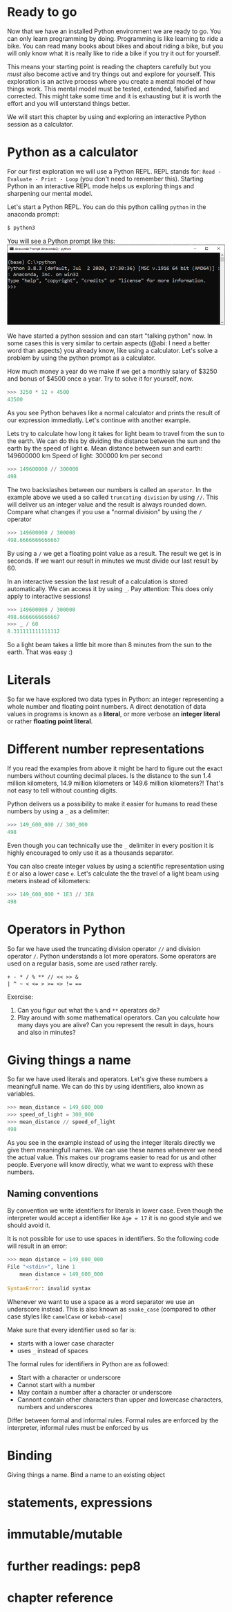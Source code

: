 # Ready to go
Now that we have an installed Python environment we are ready to go. You can only learn programming by doing. Programming is like learning to ride a bike. You can read many books about bikes and about riding a bike, but you will only know what it is really like to ride a bike if you try it out for yourself.

This means your starting point is reading the chapters carefully but you *must* also become active and try things out and explore for yourself. This exploration is an active process where you create a mental model of how things work. This mental model must be tested, extended, falsified and corrected. This might take some time and it is exhausting but it is worth the effort and you will unterstand things better.

We will start this chapter by using and exploring an interactive Python session as a calculator.

# Python as a calculator
For our first exploration we will use a Python REPL. REPL stands for: `Read - Evaluate - Print - Loop` (you don't need to remember this). Starting Python in an interactive REPL mode helps us exploring things and sharpening our mental model.

Let's start a Python REPL. You can do this python calling `python` in the anaconda prompt:
``` python
$ python3
```
You will see a Python prompt like this:
![Interactive Python session](ressources/ipython.png "Interactive Python session")

We have started a python session and can start "talking python" now. In some cases this is very similar to certain aspects (@abi: I need a better word than aspects) you already know, like using a calculator. Let's solve a problem by using the python prompt as a calculator.

How much money a year do we make if we get a monthly salary of $3250 and bonus of $4500 once a year. Try to solve it for yourself, now.
``` python
>>> 3250 * 12 + 4500
43500
``` 
As you see Python behaves like a normal calculator and prints the result of our expression immediatly. Let's continue with another example.

Lets try to calculate how long it takes for light beam to travel from the sun to the earth. We can do this by dividing the distance between the sun and the earth by the speed of light **c**.
Mean distance between sun and earth: 149600000 km
Speed of light: 300000 km per second

``` python
>>> 149600000 // 300000 
498
``` 

The two backslashes between our numbers is called an `operator`. In the example above we used a so called `truncating division` by using `//`. This will deliver us an integer value and the result is always rounded down. Compare what changes if you use a "normal division" by using the `/` operator 

``` python
>>> 149600000 / 300000 
498.6666666666667
``` 

By using a `/` we get a floating point value as a result. The result we get is in seconds. If we want our result in minutes we must divide our last result by 60.

In an interactive session the last result of a calculation is stored automatically. We can access it by using `_`. Pay attention: This does only apply to interactive sessions!

``` python
>>> 149600000 / 300000 
498.6666666666667
>>> _ / 60
8.311111111111112
``` 

So a light beam takes a little bit more than 8 minutes from the sun to the earth. That was easy :)

# Literals
So far we have explored two data types in Python: an integer representing a whole number and floating point numbers. A direct denotation of data values in programs is known as a **literal**, or more verbose an **integer literal** or rather **floating point literal**. 

# Different number representations
If you read the examples from above it might be hard to figure out the exact numbers without counting decimal places. Is the distance to the sun 1.4 million kilometers, 14.9 million kilometers or 149.6 million kilometers?! That's not easy to tell without counting digits.

Python delivers us a possibility to make it easier for humans to read these numbers by using a `_` as a delimiter:

``` python
>>> 149_600_000 // 300_000 
498
``` 

Even though you can technically use the `_` delimiter in every position it is highly encouraged to only use it as a thousands separator.

You can also create integer values by using a scientific representation using `E` or also a lower case `e`. Let's calculate the the travel of a light beam using meters instead of kilometers:
``` python
>>> 149_600_000 * 1E3 // 3E8
498
``` 

# Operators in Python
So far we have used the truncating division operator `//` and division operator `/`. Python understands a lot more operators. Some operators are used on a regular basis, some are used rather rarely.
```
+ - * / % ** // << >> &
| ^ ~ < <= > >= <> != ==
```

Exercise: 
1) Can you figur out what the `%` and `**` operators do?
2) Play around with some mathematical operators. Can you calculate how many days you are alive? Can you represent the result in days, hours and also in minutes?

# Giving things a name
So far we have used literals and operators. Let's give these numbers a meaningfull name. We can do this by using identifiers, also known as variables.

``` python
>>> mean_distance = 149_600_000 
>>> speed_of_light = 300_000 
>>> mean_distance // speed_of_light
498
```

As you see in the example instead of using the integer literals directly we give them meaningfull names. We can use these names whenever we need the actual value. This makes our programs easier to read for us and other people. Everyone will know directly, what we want to express with these numbers.

## Naming conventions
By convention we write identifiers for literals in lower case. Even though the interpreter would accept a identifier like `Age = 17` it is no good style and we should avoid it.

It is not possible for use to use spaces in identifiers. So the following code will result in an error:

``` python
>>> mean distance = 149_600_000 
File "<stdin>", line 1
    mean distance = 149_600_000
         ^
SyntaxError: invalid syntax
```

Whenever we want to use a space as a word separator we use an underscore instead. This is also known as `snake_case` (compared to other case styles like `camelCase` or `kebab-case`)

Make sure that every identifier used so far is:
- starts with a lower case character
- uses `_` instead of spaces

The formal rules for identifiers in Python are as followed:
- Start with a character or underscore
- Cannot start with a number
- May contain a number after a character or underscore
- Cannont contain other characters than upper and lowercase characters, numbers and underscores


Differ between formal and informal rules.
Formal rules are enforced by the interpreter, informal rules must be enforced by us

# Binding
Giving things a name. Bind a name to an existing object


# statements, expressions


# immutable/mutable

# further readings: pep8
# chapter reference



